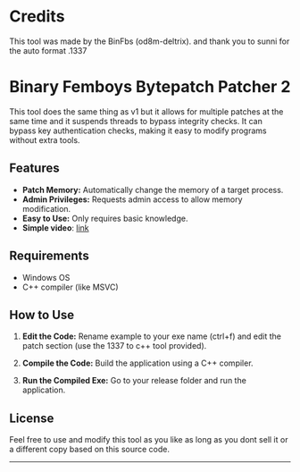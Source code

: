 # **Credits**

This tool was made by the BinFbs (od8m-deltrix).
and thank you to sunni for the auto format .1337

# **Binary Femboys Bytepatch Patcher 2**

This tool does the same thing as v1 but it allows for multiple patches at the same time and it suspends threads to bypass integrity checks. It can bypass key authentication checks, making it easy to modify programs without extra tools.

## **Features**

- **Patch Memory:** Automatically change the memory of a target process.
- **Admin Privileges:** Requests admin access to allow memory modification.
- **Easy to Use:** Only requires basic knowledge.
- **Simple video**: [link](https://i-am.skidding.dev/EUYOBWMnixdV.mp4)

## **Requirements**

- Windows OS
- C++ compiler (like MSVC)

## **How to Use**

1. **Edit the Code:** Rename example to your exe name (ctrl+f) and edit the patch section (use the 1337 to c++ tool provided).

2. **Compile the Code:** Build the application using a C++ compiler.

3. **Run the Compiled Exe:** Go to your release folder and run the application.

## **License**

Feel free to use and modify this tool as you like as long as you dont sell it or a different copy based on this source code.

--- 
